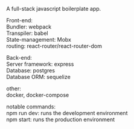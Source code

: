 A full-stack javascript boilerplate app.

Front-end:\
Bundler: webpack\
Transpiler: babel\
State-management: Mobx\
routing: react-router/react-router-dom

Back-end:\
Server framework: express\
Database: postgres\
Database ORM: sequelize

other:\
docker, docker-compose

notable commands:\
npm run dev: runs the development environment\
npm start: runs the production environment
